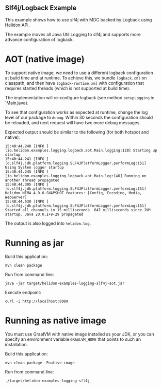 Slf4j/Logback Example
---

This example shows how to use slf4j with MDC backed by Logback
 using Helidon API.

The example moves all Java Util Logging to slf4j and supports more advance configuration of logback.

# AOT (native image)
To support native image, we need to use a different logback configuration at build time and at runtime.
To achieve this, we bundle `logback.xml` on classpath, and then have `logback-runtime.xml` with 
configuration that requires started threads (which is not supported at build time).

The implementation will re-configure logback (see method `setupLogging` in `Main.java).

To see that configuration works as expected at runtime, change the log level of our package to `debug`.
Within 30 seconds the configuration should be reloaded, and next request will have two more debug messages.

Expected output should be similar to the following (for both hotspot and native):
```text
15:40:44.240 [INFO ] [io.helidon.examples.logging.logback.aot.Main.logging:128] Starting up startup
15:40:44.241 [INFO ] [o.slf4j.jdk.platform.logging.SLF4JPlatformLogger.performLog:151] Using System logger startup
15:40:44.245 [INFO ] [io.helidon.examples.logging.logback.aot.Main.log:146] Running on another thread propagated
15:40:44.395 [INFO ] [o.slf4j.jdk.platform.logging.SLF4JPlatformLogger.performLog:151] Helidon NIMA 4.0.0-SNAPSHOT features: [Config, Encoding, Media, WebServer] 
15:40:44.538 [INFO ] [o.slf4j.jdk.platform.logging.SLF4JPlatformLogger.performLog:151] Started all channels in 15 milliseconds. 647 milliseconds since JVM startup. Java 20.0.1+9-29 propagated
```

The output is also logged into `helidon.log`.

# Running as jar

Build this application:
```shell script
mvn clean package
```

Run from command line:
```shell script
java -jar target/helidon-examples-logging-slf4j-aot.jar
```

Execute endpoint:
```shell
curl -i http://localhost:8080
```

# Running as native image
You must use GraalVM with native image installed as your JDK,
or you can specify an environment variable `GRAALVM_HOME` that points
to such an installation.

Build this application:
```shell script
mvn clean package -Pnative-image
```

Run from command line:
```shell script
./target/helidon-examples-logging-sfl4j
```
